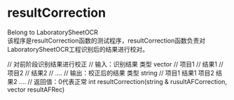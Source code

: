 # resultCorrection
Belong to LaboratorySheetOCR  
该程序是resultCorrection函数的测试程序，resultCorrection函数负责对LaboratorySheetOCR工程识别后的结果进行校对。  
  
// 对前阶段识别结果进行校正
// 输入：识别结果 类型 vector<string>
//      项目1
//      结果1
//      项目2
//      结果2
//      ....
// 输出：校正后的结果 类型 string
//      项目1 结果1 项目2 结果2 ....
// 返回值：0代表正常
int resultCorrection(string & rusultAFCorrection, vector<string> resultAFRec)
